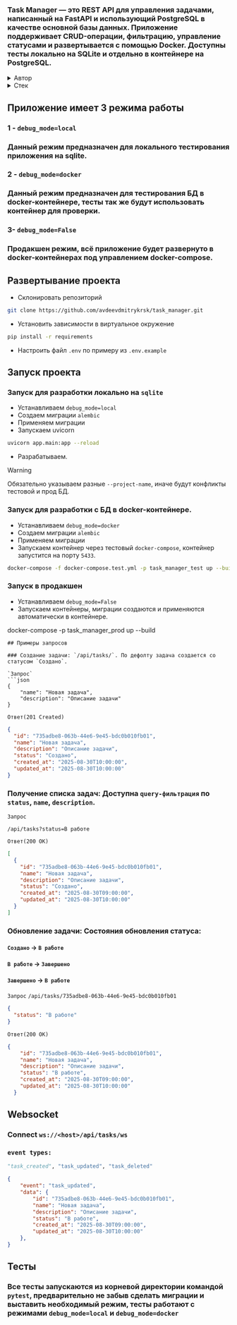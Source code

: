 ### Task Manager — это REST API для управления задачами, написанный на FastAPI и использующий PostgreSQL в качестве основной базы данных. Приложение поддерживает CRUD-операции, фильтрацию, управление статусами и развертывается с помощью Docker. Доступны тесты локально на SQLite и отдельно в контейнере на PostgreSQL.

<details>
<summary>Автор</summary>

* [Github](https://github.com/avdeevdmitrykrsk)
* [Telegram](https://t.me/h0mie_s)

</details>

<details>
<summary>Стек</summary>

- python 3.11
- fastapi
- postgresql
- sqlalchemy
- pydantic
- pytest

</details>

## Приложение имеет 3 режима работы
### 1 - `debug_mode=local`
### Данный режим предназначен для локального тестирования приложения на sqlite.
### 2 - `debug_mode=docker`
### Данный режим предназначен для тестирования БД в docker-контейнере, тесты так же будут использовать контейнер для проверки.
### 3- `debug_mode=False`
### Продакшен режим, всё приложение будет развернуто в docker-контейнерах под управлением docker-compose.

## Развертывание проекта
* Склонировать репозиторий
```bash
git clone https://github.com/avdeevdmitrykrsk/task_manager.git
```

* Установить зависимости в виртуальное окружение
```bash
pip install -r requirements
```

* Настроить файл `.env` по примеру из `.env.example`

## Запуск проекта
### Запуск для разработки локально на `sqlite`
* Устанавливаем `debug_mode=local`
* Создаем миграции `alembic`
* Применяем миграции
* Запускаем uvicorn
```bash
uvicorn app.main:app --reload
```
* Разрабатываем.

> [!WARNING]
> Обязательно указываем разные `--project-name`, иначе будут конфликты тестовой и прод БД.
### Запуск для разработки с БД в docker-контейнере.
* Устанавливаем `debug_mode=docker`
* Создаем миграции `alembic`
* Применяем миграции
* Запускаем контейнер через тестовый `docker-compose`, контейнер запустится на порту `5433`.
```bash
docker-compose -f docker-compose.test.yml -p task_manager_test up --build
```

### Запуск в продакшен
* Устанавливаем `debug_mode=False`
* Запускаем контейнеры, миграции создаются и применяются автоматически в контейнере.

docker-compose -p task_manager_prod up --build
```
## Примеры запросов

### Создание задачи: `/api/tasks/`. По дефолту задача создается со статусом `Создано`.

`Запрос`
```json
{
    "name": "Новая задача",
    "description": "Описание задачи"
}
```
`Ответ(201 Created)`
```json
{
  "id": "735adbe8-063b-44e6-9e45-bdc0b010fb01",
  "name": "Новая задача",
  "description": "Описание задачи",
  "status": "Создано",
  "created_at": "2025-08-30T10:00:00",
  "updated_at": "2025-08-30T10:00:00"
}
```
### Получение списка задач: Доступна `query-фильтрация` по `status`, `name`, `description`. 
`Запрос` 
```http
/api/tasks?status=В работе
```
`Ответ(200 OK)`
```json
[
  {
    "id": "735adbe8-063b-44e6-9e45-bdc0b010fb01",
    "name": "Новая задача",
    "description": "Описание задачи",
    "status": "Создано",
    "created_at": "2025-08-30T09:00:00",
    "updated_at": "2025-08-30T10:00:00"
  }
]
```
### Обновление задачи: Состояния обновления статуса:
#### `Создано` -> `В работе`
#### `В работе` -> `Завершено`
#### `Завершено` -> `В работе`
`Запрос`
`/api/tasks/735adbe8-063b-44e6-9e45-bdc0b010fb01`

```json
{
  "status": "В работе"
}
```
`Ответ(200 OK)`
```json
{
    "id": "735adbe8-063b-44e6-9e45-bdc0b010fb01",
    "name": "Новая задача",
    "description": "Описание задачи",
    "status": "В работе",
    "created_at": "2025-08-30T09:00:00",
    "updated_at": "2025-08-30T10:00:00"
  }
```
## Websocket
### Connect `ws://<host>/api/tasks/ws`
### `event types:`
```python
"task_created", "task_updated", "task_deleted"
```
```json
{
    "event": "task_updated",
    "data": {
        "id": "735adbe8-063b-44e6-9e45-bdc0b010fb01",
        "name": "Новая задача",
        "description": "Описание задачи",
        "status": "В работе",
        "created_at": "2025-08-30T09:00:00",
        "updated_at": "2025-08-30T10:00:00"
    },
}
```

## Тесты
### Все тесты запускаются из корневой директории командой `pytest`, предварительно не забыв сделать миграции и выставить необходимый режим, тесты работают с режимами `debug_mode=local` и `debug_mode=docker`
